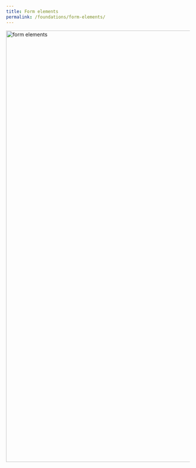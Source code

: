 ```yaml
---
title: Form elements
permalink: /foundations/form-elements/
---
```

<img src="https://s3.amazonaws.com/theknot.com/union/tk-forms_2x.png" alt="form elements" height="1180" width="810">
